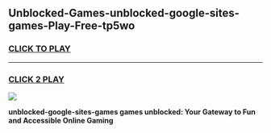 
## Unblocked-Games-unblocked-google-sites-games-Play-Free-tp5wo
<h3>
<a href="https://premium76.site?title=unblocked-google-sites-games&ref=09A">CLICK TO PLAY</a></h3>
<hr>

<h3>
<a href="https://premium76.site?title=unblocked-google-sites-games&ref=09A">CLICK 2 PLAY</a>
  
</h3>

<a href="https://premium76.site?title=unblocked-google-sites-games&ref=09A"><img src="https://clearcache.store/games.png"></a>


**unblocked-google-sites-games games unblocked: Your Gateway to Fun and Accessible Online Gaming**
